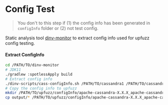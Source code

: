 # Config Test

> You don't to this step if (1) the config info has been generated in `configInfo` folder or (2) not test config.

Static analysis tool [dinv-monitor](https://github.com/zlab-purdue/dinv-monitor) to extract config info used for upfuzz config testing.

#### Extract ConfigInfo

```bash
cd /PATH/TO/dinv-monitor
# JDK11
./gradlew :spotlessApply build
# Extract config info
./dinv-scripts/cass-configInfo.sh /PATH/TO/cassandra1 /PATH/TO/cassandra2
# Copy the config info to upfuzz
mkdir /PATH/TO/upfuzz/configInfo/apache-cassandra-X.X.X_apache-cassandra-X.X.X/
cp output/* /PATH/TO/upfuzz/configInfo/apache-cassandra-X.X.X_apache-cassandra-X.X.X/
```
